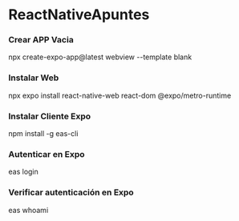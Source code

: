 # ReactNativeApuntes

### Crear APP Vacia
npx create-expo-app@latest webview --template blank

### Instalar Web
npx expo install react-native-web react-dom @expo/metro-runtime

### Instalar Cliente Expo
npm install -g eas-cli

### Autenticar en Expo
eas login

### Verificar autenticación en Expo
eas whoami

###
